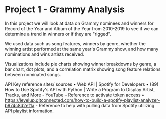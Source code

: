 # Project 1 - Grammy Analysis
In this project we will look at data on Grammy nominees and winners for Record of the Year and Album of the Year from 2010-2019 to see if we can determine a trend in winners or if they are "rigged".

We used data such as song features, winners by genre, whether the winning artist performed at the same year's Grammy show, and how many nominations and wins artists received.

Visualizations include pie charts showing winner breakdowns by genre, a bar chart, dot plots, and a correlation matrix showing song feature relations between nominated songs.


API Key reference sites/ sources 
•	Web API | Spotify for Developers 
•	(89) How to Use Spotify's API with Python | Write a Program to Display Artist, Tracks, and More - YouTube – Reference to activate token access 
•	https://levelup.gitconnected.com/how-to-build-a-spotify-playlist-analyzer-b974c8d2ef1a  - Reference to help with pulling data from Spotify utilizing API playlist information.
 
